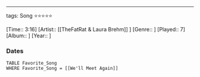 ---
tags: Song ⭐⭐⭐⭐⭐ 

[Time:: 3:16]
[Artist:: [[TheFatRat & Laura Brehm]] ]
[Genre:: ]
[Played:: 7]
[Album:: ]
[Year:: ]
### Dates
````dataview
TABLE Favorite_Song
WHERE Favorite_Song = [[We'll Meet Again]]
````
